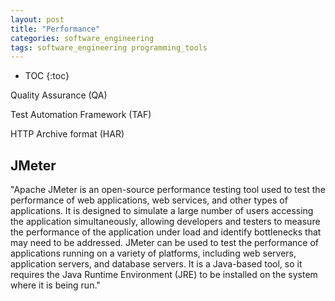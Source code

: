 ```yaml
---
layout: post
title: "Performance"
categories: software_engineering
tags: software_engineering programming_tools
---
```


* TOC
{:toc}



Quality Assurance (QA)



Test Automation Framework (TAF)



HTTP Archive format (HAR)



## JMeter

"Apache JMeter is an open-source performance testing tool used to test the performance of web applications, web services, and other types of applications. It is designed to simulate a large number of users accessing the application simultaneously, allowing developers and testers to measure the performance of the application under load and identify bottlenecks that may need to be addressed. JMeter can be used to test the performance of applications running on a variety of platforms, including web servers, application servers, and database servers. It is a Java-based tool, so it requires the Java Runtime Environment (JRE) to be installed on the system where it is being run."


